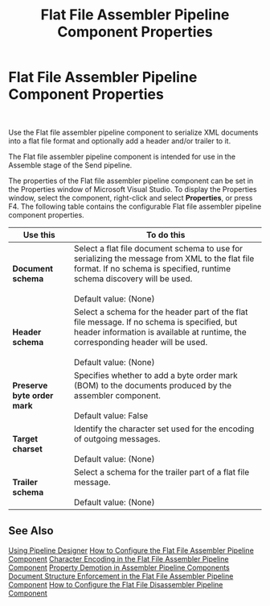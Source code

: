 ﻿---
title: Flat File Assembler Pipeline Component Properties
TOCTitle: Flat File Assembler Pipeline Component Properties
ms:assetid: ea54099a-c907-4f51-b020-747534a4b907
ms:mtpsurl: https://msdn.microsoft.com/en-us/library/Aa561722(v=BTS.80)
ms:contentKeyID: 51533169
ms.date: 08/30/2017
mtps_version: v=BTS.80
f1_keywords:
- Microsoft.BizTalk.Component.FFAsmComp
---

# Flat File Assembler Pipeline Component Properties

 

Use the Flat file assembler pipeline component to serialize XML documents into a flat file format and optionally add a header and/or trailer to it.

The Flat file assembler pipeline component is intended for use in the Assemble stage of the Send pipeline.

The properties of the Flat file assembler pipeline component can be set in the Properties window of Microsoft Visual Studio. To display the Properties window, select the component, right-click and select **Properties**, or press F4. The following table contains the configurable Flat file assembler pipeline component properties.

<table>
<thead>
<tr class="header">
<th>Use this</th>
<th>To do this</th>
</tr>
</thead>
<tbody>
<tr class="odd">
<td><strong>Document schema</strong></td>
<td>Select a flat file document schema to use for serializing the message from XML to the flat file format. If no schema is specified, runtime schema discovery will be used.<br />
<br />
Default value: (None)</td>
</tr>
<tr class="even">
<td><strong>Header schema</strong></td>
<td>Select a schema for the header part of the flat file message. If no schema is specified, but header information is available at runtime, the corresponding header will be used.<br />
<br />
Default value: (None)</td>
</tr>
<tr class="odd">
<td><strong>Preserve byte order mark</strong></td>
<td>Specifies whether to add a byte order mark (BOM) to the documents produced by the assembler component.<br />
<br />
Default value: False</td>
</tr>
<tr class="even">
<td><strong>Target charset</strong></td>
<td>Identify the character set used for the encoding of outgoing messages.<br />
<br />
Default value: (None)</td>
</tr>
<tr class="odd">
<td><strong>Trailer schema</strong></td>
<td>Select a schema for the trailer part of a flat file message.<br />
<br />
Default value: (None)</td>
</tr>
</tbody>
</table>


## See Also

[Using Pipeline Designer](https://msdn.microsoft.com/en-us/library/aa578392\(v=bts.80\))  
[How to Configure the Flat File Assembler Pipeline Component](https://msdn.microsoft.com/en-us/library/aa560332\(v=bts.80\))  
[Character Encoding in the Flat File Assembler Pipeline Component](https://msdn.microsoft.com/en-us/library/aa547314\(v=bts.80\))  
[Property Demotion in Assembler Pipeline Components](https://msdn.microsoft.com/en-us/library/aa547894\(v=bts.80\))  
[Document Structure Enforcement in the Flat File Assembler Pipeline Component](https://msdn.microsoft.com/en-us/library/aa559659\(v=bts.80\))  
[How to Configure the Flat File Disassembler Pipeline Component](https://msdn.microsoft.com/en-us/library/aa578441\(v=bts.80\))

